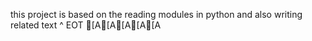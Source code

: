 this project is based on the reading modules in python and also writing related text
^
EOT
[A[A[A[A[A


